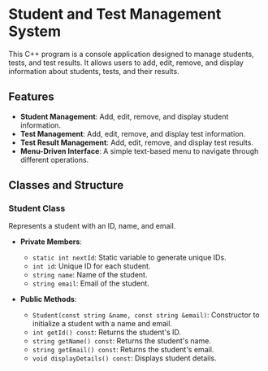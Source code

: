 # Student and Test Management System

This C++ program is a console application designed to manage students, tests, and test results. It allows users to add, edit, remove, and display information about students, tests, and their results.

## Features

- **Student Management**: Add, edit, remove, and display student information.
- **Test Management**: Add, edit, remove, and display test information.
- **Test Result Management**: Add, edit, remove, and display test results.
- **Menu-Driven Interface**: A simple text-based menu to navigate through different operations.

## Classes and Structure

### Student Class

Represents a student with an ID, name, and email.

- **Private Members**:
  - `static int nextId`: Static variable to generate unique IDs.
  - `int id`: Unique ID for each student.
  - `string name`: Name of the student.
  - `string email`: Email of the student.

- **Public Methods**:
  - `Student(const string &name, const string &email)`: Constructor to initialize a student with a name and email.
  - `int getId() const`: Returns the student's ID.
  - `string getName() const`: Returns the student's name.
  - `string getEmail() const`: Returns the student's email.
  - `void displayDetails() const`: Displays student details.

